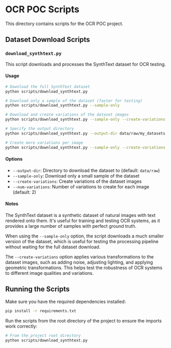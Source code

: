# OCR POC Scripts

This directory contains scripts for the OCR POC project.

## Dataset Download Scripts

### `download_synthtext.py`

This script downloads and processes the SynthText dataset for OCR testing.

#### Usage

```bash
# Download the full SynthText dataset
python scripts/download_synthtext.py

# Download only a sample of the dataset (faster for testing)
python scripts/download_synthtext.py --sample-only

# Download and create variations of the dataset images
python scripts/download_synthtext.py --sample-only --create-variations

# Specify the output directory
python scripts/download_synthtext.py --output-dir data/raw/my_datasets

# Create more variations per image
python scripts/download_synthtext.py --sample-only --create-variations --num-variations 5
```

#### Options

- `--output-dir`: Directory to download the dataset to (default: `data/raw`)
- `--sample-only`: Download only a small sample of the dataset
- `--create-variations`: Create variations of the dataset images
- `--num-variations`: Number of variations to create for each image (default: 2)

#### Notes

The SynthText dataset is a synthetic dataset of natural images with text rendered onto them. It's useful for training and testing OCR systems, as it provides a large number of samples with perfect ground truth.

When using the `--sample-only` option, the script downloads a much smaller version of the dataset, which is useful for testing the processing pipeline without waiting for the full dataset download.

The `--create-variations` option applies various transformations to the dataset images, such as adding noise, adjusting lighting, and applying geometric transformations. This helps test the robustness of OCR systems to different image qualities and variations.

## Running the Scripts

Make sure you have the required dependencies installed:

```bash
pip install -r requirements.txt
```

Run the scripts from the root directory of the project to ensure the imports work correctly:

```bash
# From the project root directory
python scripts/download_synthtext.py
``` 
